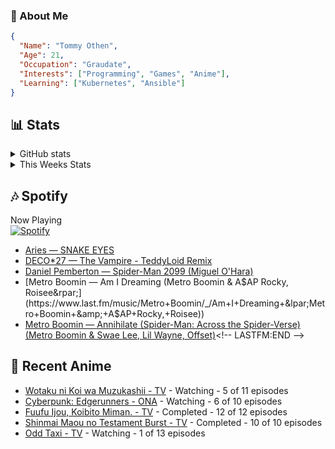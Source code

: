 ### 👋 About Me
```json
{
  "Name": "Tommy Othen",
  "Age": 21,
  "Occupation": "Graudate",
  "Interests": ["Programming", "Games", "Anime"],
  "Learning": ["Kubernetes", "Ansible"]
}
```

## 📊 Stats
<details>
  <summary>GitHub stats</summary>
  <a href="https://github.com/anuraghazra/github-readme-stats">
    <img src="https://github-readme-stats.vercel.app/api?username=tommyothen&show_icons=true&count_private=true&hide=prs,issues">
  </a>
</details>

<details>
  <summary>This Weeks Stats</summary>
  <a href="https://github.com/anuraghazra/github-readme-stats">
    <img src="https://github-readme-stats.vercel.app/api/wakatime?username=tommyothen&cache_seconds=1800&custom_title=Top%20Languages">
  </a>
</details>

## 🎶 Spotify
Now Playing\
[![Spotify](https://novatorem-dasushiasian.vercel.app/api/spotify)](https://open.spotify.com/user/g90805640970)
<!-- LASTFM:START -->
* [Aries — SNAKE EYES](https://www.last.fm/music/Aries/_/SNAKE+EYES)
* [DECO*27 — The Vampire - TeddyLoid Remix](https://www.last.fm/music/DECO*27/_/The+Vampire+-+TeddyLoid+Remix)
* [Daniel Pemberton — Spider-Man 2099 &lpar;Miguel O&#39;Hara&rpar;](https://www.last.fm/music/Daniel+Pemberton/_/Spider-Man+2099+&lpar;Miguel+O%27Hara&rpar;)
* [Metro Boomin — Am I Dreaming &lpar;Metro Boomin &amp; A$AP Rocky, Roisee&rpar;](https://www.last.fm/music/Metro+Boomin/_/Am+I+Dreaming+&lpar;Metro+Boomin+&amp;+A$AP+Rocky,+Roisee&rpar;)
* [Metro Boomin — Annihilate &lpar;Spider-Man: Across the Spider-Verse&rpar; &lpar;Metro Boomin &amp; Swae Lee, Lil Wayne, Offset&rpar;](https://www.last.fm/music/Metro+Boomin/_/Annihilate+&lpar;Spider-Man:+Across+the+Spider-Verse&rpar;+&lpar;Metro+Boomin+&amp;+Swae+Lee,+Lil+Wayne,+Offset&rpar;)<!-- LASTFM:END -->

## 🗻 Recent Anime
<!-- ANIME-LIST:START -->
* [Wotaku ni Koi wa Muzukashii - TV](https://myanimelist.net/anime/35968/Wotaku_ni_Koi_wa_Muzukashii) - Watching - 5 of 11 episodes
* [Cyberpunk: Edgerunners - ONA](https://myanimelist.net/anime/42310/Cyberpunk__Edgerunners) - Watching - 6 of 10 episodes
* [Fuufu Ijou, Koibito Miman. - TV](https://myanimelist.net/anime/50425/Fuufu_Ijou_Koibito_Miman) - Completed - 12 of 12 episodes
* [Shinmai Maou no Testament Burst - TV](https://myanimelist.net/anime/30363/Shinmai_Maou_no_Testament_Burst) - Completed - 10 of 10 episodes
* [Odd Taxi - TV](https://myanimelist.net/anime/46102/Odd_Taxi) - Watching - 1 of 13 episodes<!-- ANIME-LIST:END -->
